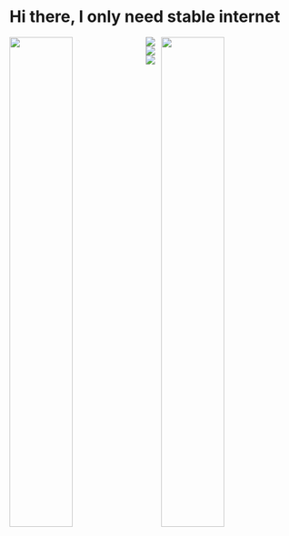 # Hi there, I only need stable internet

<section>
  <img align="left" width="47%" src="https://github-readme-stats.vercel.app/api?username=LeoMcBills&show_icons=true&theme=radical" />
  <img align="right" width="47%" src="https://github-readme-stats.vercel.app/api/top-langs/?username=LeoMcBills&layout=compact" />
</section>
<section>
  <img align="left" src="https://img.shields.io/badge/python-3670A0?style=for-the-badge&logo=python&logoColor=ffdd54" />
  <img align="left" src="https://img.shields.io/badge/c-%2300599C.svg?style=for-the-badge&logo=c&logoColor=white" />
  <img src="https://img.shields.io/badge/html5-%23E34F26.svg?style=for-the-badge&logo=html5&logoColor=white" />
</section>
